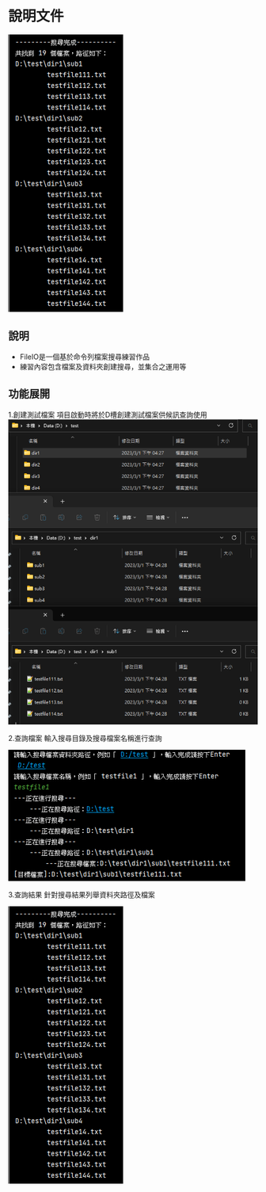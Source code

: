 # 說明文件

![搜尋結果](img/搜尋結果.png)

## 說明

* FileIO是一個基於命令列檔案搜尋練習作品
* 練習內容包含檔案及資料夾創建搜尋，並集合之運用等
  
## 功能展開

1.創建測試檔案
項目啟動時將於D槽創建測試檔案供候訊查詢使用
![自動生成測試檔案](img/自動生成測試檔案.png)

2.查詢檔案
輸入搜尋目錄及搜尋檔案名稱進行查詢

![起始畫面](img/起始畫面.png)

3.查詢結果
針對搜尋結果列舉資料夾路徑及檔案

![搜尋結果](img/搜尋結果.png)